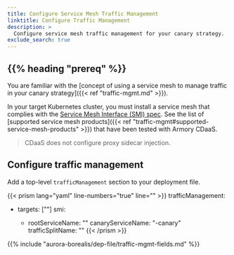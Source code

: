 ```yaml
---
title: Configure Service Mesh Traffic Management
linktitle: Configure Traffic Management
description: >
  Configure service mesh traffic management for your canary strategy.
exclude_search: true
---
```


## {{% heading "prereq" %}}

You are familiar with the [concept of using a service mesh to manage traffic in your canary strategy]({{< ref "traffic-mgmt.md" >}}).

In your target Kubernetes cluster, you must install a service mesh that complies with the [Service Mesh Interface (SMI) spec](https://github.com/servicemeshinterface/smi-spec). See the list of [supported service mesh products]({{< ref "traffic-mgmt#supported-service-mesh-products" >}}) that have been tested with Armory CDaaS.

>CDaaS does not configure proxy sidecar injection.

## Configure traffic management

Add a top-level `trafficManagement` section to your deployment file.

{{< prism lang="yaml" line-numbers="true" line="" >}}
trafficManagement:
  - targets: ["<target>"]
    smi:
      - rootServiceName: "<rootServiceName>"
        canaryServiceName: "<rootServiceName>-canary"
        trafficSplitName: "<rootServiceName>"
{{< /prism >}}

{{% include "aurora-borealis/dep-file/traffic-mgmt-fields.md" %}}
